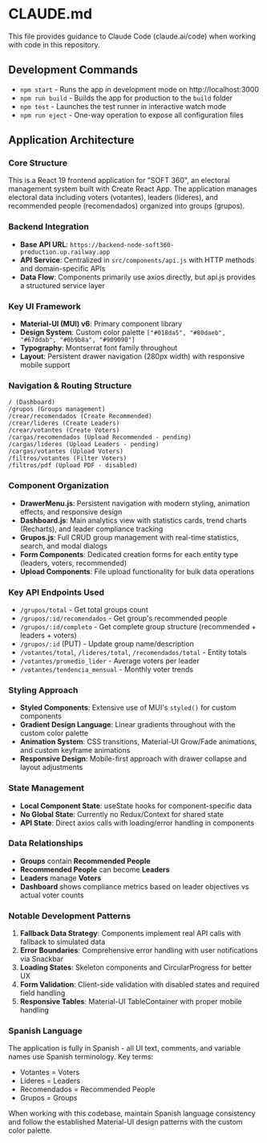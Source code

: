 # CLAUDE.md

This file provides guidance to Claude Code (claude.ai/code) when working with code in this repository.

## Development Commands

- `npm start` - Runs the app in development mode on http://localhost:3000
- `npm run build` - Builds the app for production to the `build` folder
- `npm test` - Launches the test runner in interactive watch mode
- `npm run eject` - One-way operation to expose all configuration files

## Application Architecture

### Core Structure
This is a React 19 frontend application for "SOFT 360", an electoral management system built with Create React App. The application manages electoral data including voters (votantes), leaders (líderes), and recommended people (recomendados) organized into groups (grupos).

### Backend Integration
- **Base API URL**: `https://backend-node-soft360-production.up.railway.app`
- **API Service**: Centralized in `src/components/api.js` with HTTP methods and domain-specific APIs
- **Data Flow**: Components primarily use axios directly, but api.js provides a structured service layer

### Key UI Framework
- **Material-UI (MUI) v6**: Primary component library
- **Design System**: Custom color palette `["#018da5", "#80daeb", "#67ddab", "#0b9b8a", "#909090"]`
- **Typography**: Montserrat font family throughout
- **Layout**: Persistent drawer navigation (280px width) with responsive mobile support

### Navigation & Routing Structure
```
/ (Dashboard)
/grupos (Groups management)
/crear/recomendados (Create Recommended)
/crear/lideres (Create Leaders)
/crear/votantes (Create Voters)
/cargas/recomendados (Upload Recommended - pending)
/cargas/lideres (Upload Leaders - pending)
/cargas/votantes (Upload Voters)
/filtros/votantes (Filter Voters)
/filtros/pdf (Upload PDF - disabled)
```

### Component Organization
- **DrawerMenu.js**: Persistent navigation with modern styling, animation effects, and responsive design
- **Dashboard.js**: Main analytics view with statistics cards, trend charts (Recharts), and leader compliance tracking
- **Grupos.js**: Full CRUD group management with real-time statistics, search, and modal dialogs
- **Form Components**: Dedicated creation forms for each entity type (leaders, voters, recommended)
- **Upload Components**: File upload functionality for bulk data operations

### Key API Endpoints Used
- `/grupos/total` - Get total groups count
- `/grupos/:id/recomendados` - Get group's recommended people
- `/grupos/:id/completo` - Get complete group structure (recommended + leaders + voters)
- `/grupos/:id` (PUT) - Update group name/description
- `/votantes/total`, `/lideres/total`, `/recomendados/total` - Entity totals
- `/votantes/promedio_lider` - Average voters per leader
- `/votantes/tendencia_mensual` - Monthly voter trends

### Styling Approach
- **Styled Components**: Extensive use of MUI's `styled()` for custom components
- **Gradient Design Language**: Linear gradients throughout with the custom color palette
- **Animation System**: CSS transitions, Material-UI Grow/Fade animations, and custom keyframe animations
- **Responsive Design**: Mobile-first approach with drawer collapse and layout adjustments

### State Management
- **Local Component State**: useState hooks for component-specific data
- **No Global State**: Currently no Redux/Context for shared state
- **API State**: Direct axios calls with loading/error handling in components

### Data Relationships
- **Groups** contain **Recommended People**
- **Recommended People** can become **Leaders**
- **Leaders** manage **Voters**
- **Dashboard** shows compliance metrics based on leader objectives vs actual voter counts

### Notable Development Patterns
1. **Fallback Data Strategy**: Components implement real API calls with fallback to simulated data
2. **Error Boundaries**: Comprehensive error handling with user notifications via Snackbar
3. **Loading States**: Skeleton components and CircularProgress for better UX
4. **Form Validation**: Client-side validation with disabled states and required field handling
5. **Responsive Tables**: Material-UI TableContainer with proper mobile handling

### Spanish Language
The application is fully in Spanish - all UI text, comments, and variable names use Spanish terminology. Key terms:
- Votantes = Voters
- Líderes = Leaders
- Recomendados = Recommended People
- Grupos = Groups

When working with this codebase, maintain Spanish language consistency and follow the established Material-UI design patterns with the custom color palette.